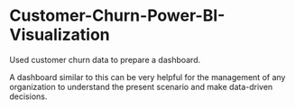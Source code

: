 # Customer-Churn-Power-BI-Visualization
Used customer churn data to prepare a dashboard.

A dashboard similar to this can be very helpful for the management of any organization to understand the present scenario and make data-driven decisions.

